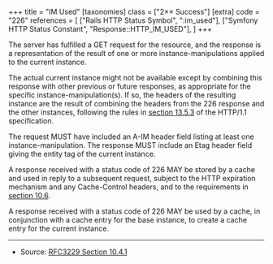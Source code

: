 +++
title = "IM Used"
[taxonomies]
class = ["2&times;&times; Success"]
[extra]
code = "226"
references = [
    ["Rails HTTP Status Symbol", ":im_used"],
    ["Symfony HTTP Status Constant", "Response::HTTP_IM_USED"],
]
+++

The server has fulfilled a GET request for the resource, and the response is a representation of the result of one or more instance-manipulations applied to the current instance.

The actual current instance might not be available except by combining this response with other previous or future responses, as appropriate for the specific instance-manipulation(s). If so, the headers of the resulting instance are the result of combining the headers from the 226 response and the other instances, following the rules in [section 13.5.3][2] of the HTTP/1.1 specification.

The request MUST have included an A-IM header field listing at least one instance-manipulation. The response MUST include an Etag header field giving the entity tag of the current instance.

A response received with a status code of 226 MAY be stored by a cache and used in reply to a subsequent request, subject to the HTTP expiration mechanism and any Cache-Control headers, and to the requirements in [section 10.6][3].

A response received with a status code of 226 MAY be used by a cache, in conjunction with a cache entry for the base instance, to create a cache entry for the current instance.

---

* Source: [RFC3229 Section 10.4.1][1]

[1]: <http://tools.ietf.org/html/rfc3229#section-10.4.1>
[2]: <http://tools.ietf.org/html/rfc2616#section-13.5.3>
[3]: <http://tools.ietf.org/html/rfc3229#section-10.6>
